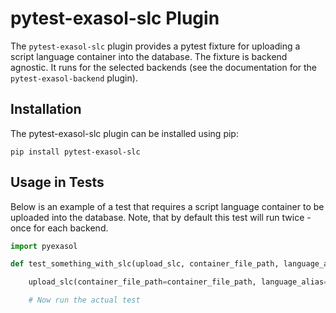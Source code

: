 # pytest-exasol-slc Plugin

The `pytest-exasol-slc` plugin provides a pytest fixture for uploading a script language container
into the database. The fixture is backend agnostic. It runs for the selected backends
(see the documentation for the `pytest-exasol-backend` plugin).

## Installation

The pytest-exasol-slc plugin can be installed using pip:

```shell
pip install pytest-exasol-slc
```

## Usage in Tests

Below is an example of a test that requires a script language container to be uploaded into the database.
Note, that by default this test will run twice - once for each backend.

```python
import pyexasol

def test_something_with_slc(upload_slc, container_file_path, language_alias):

    upload_slc(container_file_path=container_file_path, language_alias=language_alias)

    # Now run the actual test
```
